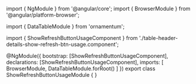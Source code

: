 import { NgModule } from '@angular/core';
import { BrowserModule } from '@angular/platform-browser';

import { DataTableModule } from 'ornamentum';

import { ShowRefreshButtonUsageComponent } from './table-header-details-show-refresh-btn-usage.component';

@NgModule({
  bootstrap: [ShowRefreshButtonUsageComponent],
  declarations: [ShowRefreshButtonUsageComponent],
  imports: [
      BrowserModule, 
      DataTableModule.forRoot()
    ]
})
export class ShowRefreshButtonUsageModule {
}

